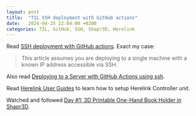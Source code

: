 ```yaml
---
layout: post
title:  "TIL SSH deployment with GitHub actions"
date:   2024-04-25 22:04:00 +0200
categories: TIL, GitHub, SSH, Shapr3D, Herelink
---
```

Read [SSH deployment with GitHub actions](https://stanleymasinde.medium.com/ssh-deployment-with-github-actions-f2274269d9f3). Exact my case:

> This article assumes you are deploying to a single machine with a known IP address accessible via SSH.

Also read [Deploying to a Server with GitHub Actions using ssh](https://medium.com/@balazskocsis/deploying-to-a-server-with-github-actions-a-deep-dive-e8558e83a4d7).

Read [Herelink User Guides](https://docs.cubepilot.org/user-guides/herelink/herelink-user-guides) to learn how to setup Herelink Controller unit.

Watched and followed [Day #1: 3D Printable One-Hand Book Holder in Shapr3D](https://www.youtube.com/watch?v=zDiym4xmgPk).
